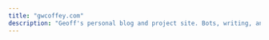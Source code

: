 ```yaml
---
title: "gwcoffey.com"
description: "Geoff's personal blog and project site. Bots, writing, and more…"
---
```

